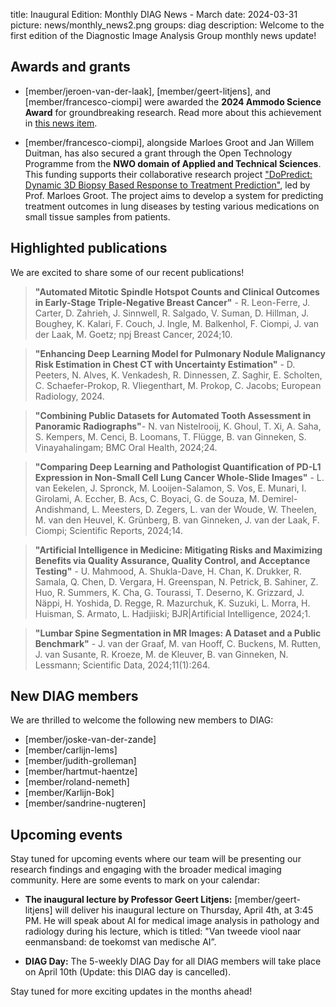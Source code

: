 title: Inaugural Edition: Monthly DIAG News - March
date: 2024-03-31
picture: news/monthly_news2.png
groups: diag
description: Welcome to the first edition of the Diagnostic Image Analysis Group monthly news update!
 
## Awards and grants
 
- [member/jeroen-van-der-laak], [member/geert-litjens], and [member/francesco-ciompi] were awarded the **2024 Ammodo Science Award** for groundbreaking research. Read more about this achievement in [this news item](https://www.diagnijmegen.nl/news/2024-ammodo-science-award/).
 
- [member/francesco-ciompi], alongside Marloes Groot and Jan Willem Duitman, has also secured a grant through the Open Technology Programme from the **NWO domain of Applied and Technical Sciences**. This funding supports their collaborative research project ["DoPredict: Dynamic 3D Biopsy Based Response to Treatment Prediction"](https://vu.nl/en/news/2024/nwo-open-technology-program-grant-for-dopredict), led by Prof. Marloes Groot. The project aims to develop a system for predicting treatment outcomes in lung diseases by testing various medications on small tissue samples from patients.
 
## Highlighted publications
 
We are excited to share some of our recent publications!  
 
> **"Automated Mitotic Spindle Hotspot Counts and Clinical Outcomes in Early-Stage Triple-Negative Breast Cancer"** - R. Leon-Ferre, J. Carter, D. Zahrieh, J. Sinnwell, R. Salgado, V. Suman, D. Hillman, J. Boughey, K. Kalari, F. Couch, J. Ingle, M. Balkenhol, F. Ciompi, J. van der Laak, M. Goetz; npj Breast Cancer, 2024;10.
 
> **"Enhancing Deep Learning Model for Pulmonary Nodule Malignancy Risk Estimation in Chest CT with Uncertainty Estimation"** - D. Peeters, N. Alves, K. Venkadesh, R. Dinnessen, Z. Saghir, E. Scholten, C. Schaefer-Prokop, R. Vliegenthart, M. Prokop, C. Jacobs;  European Radiology, 2024.
 
> **"Combining Public Datasets for Automated Tooth Assessment in Panoramic Radiographs"**- N. van Nistelrooij, K. Ghoul, T. Xi, A. Saha, S. Kempers, M. Cenci, B. Loomans, T. Flügge, B. van Ginneken, S. Vinayahalingam; BMC Oral Health, 2024;24.  
 
> **"Comparing Deep Learning and Pathologist Quantification of PD-L1 Expression in Non-Small Cell Lung Cancer Whole-Slide Images"** - L. van Eekelen, J. Spronck, M. Looijen-Salamon, S. Vos, E. Munari, I. Girolami, A. Eccher, B. Acs, C. Boyaci, G. de Souza, M. Demirel-Andishmand, L. Meesters, D. Zegers, L. van der Woude, W. Theelen, M. van den Heuvel, K. Grünberg, B. van Ginneken, J. van der Laak, F. Ciompi; Scientific Reports, 2024;14.
 
> **"Artificial Intelligence in Medicine: Mitigating Risks and Maximizing Benefits via Quality Assurance, Quality Control, and Acceptance Testing"** - U. Mahmood, A. Shukla-Dave, H. Chan, K. Drukker, R. Samala, Q. Chen, D. Vergara, H. Greenspan, N. Petrick, B. Sahiner, Z. Huo, R. Summers, K. Cha, G. Tourassi, T. Deserno, K. Grizzard, J. Näppi, H. Yoshida, D. Regge, R. Mazurchuk, K. Suzuki, L. Morra, H. Huisman, S. Armato, L. Hadjiiski; BJR|Artificial Intelligence, 2024;1.  
 
> **"Lumbar Spine Segmentation in MR Images: A Dataset and a Public Benchmark"** - J. van der Graaf, M. van Hooff, C. Buckens, M. Rutten, J. van Susante, R. Kroeze, M. de Kleuver, B. van Ginneken, N. Lessmann; Scientific Data, 2024;11(1):264.
 
## New DIAG members
 
We are thrilled to welcome the following new members to DIAG:
 
- [member/joske-van-der-zande] 
- [member/carlijn-lems] 
- [member/judith-grolleman]
- [member/hartmut-haentze]
- [member/roland-nemeth]
- [member/Karlijn-Bok]
- [member/sandrine-nugteren]
 
## Upcoming events
 
Stay tuned for upcoming events where our team will be presenting our research findings and engaging with the broader medical imaging community. Here are some events to mark on your calendar:
 
- **The inaugural lecture by Professor Geert Litjens:** [member/geert-litjens] will deliver his inaugural lecture  on Thursday, April 4th, at 3:45 PM. He will speak about AI for medical image analysis in pathology and radiology during his lecture, which is titled: "Van tweede viool naar eenmansband: de toekomst van medische AI”.
 
- **DIAG Day:** The 5-weekly DIAG Day for all DIAG members will take place on April 10th (Update: this DIAG day is cancelled).
 
Stay tuned for more exciting updates in the months ahead!
